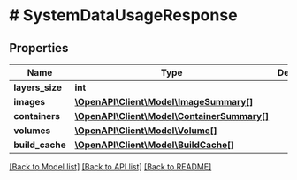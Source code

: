 # # SystemDataUsageResponse

## Properties

Name | Type | Description | Notes
------------ | ------------- | ------------- | -------------
**layers_size** | **int** |  | [optional]
**images** | [**\OpenAPI\Client\Model\ImageSummary[]**](ImageSummary.md) |  | [optional]
**containers** | [**\OpenAPI\Client\Model\ContainerSummary[]**](ContainerSummary.md) |  | [optional]
**volumes** | [**\OpenAPI\Client\Model\Volume[]**](Volume.md) |  | [optional]
**build_cache** | [**\OpenAPI\Client\Model\BuildCache[]**](BuildCache.md) |  | [optional]

[[Back to Model list]](../../README.md#models) [[Back to API list]](../../README.md#endpoints) [[Back to README]](../../README.md)
